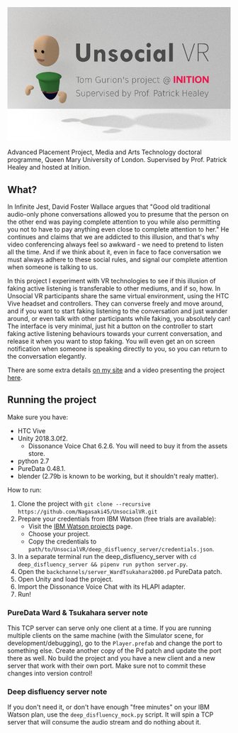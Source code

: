 ![logo](logo.png)

Advanced Placement Project, Media and Arts Technology doctoral programme, Queen Mary University of London. Supervised by Prof. Patrick Healey and hosted at Inition.

## What?

In Infinite Jest, David Foster Wallace argues that "Good old traditional audio-only phone conversations allowed you to presume that the person on the other end was paying complete attention to you while also permitting you not to have to pay anything even close to complete attention to her." He continues and claims that we are addicted to this illusion, and that's why video conferencing always feel so awkward - we need to pretend to listen all the time. And if we think about it, even in face to face conversation we must always adhere to these social rules, and signal our complete attention when someone is talking to us.

In this project I experiment with VR technologies to see if this illusion of faking active listening is transferable to other mediums, and if so, how. In Unsocial VR participants share the same virtual environment, using the HTC Vive headset and controllers. They can converse freely and move around, and if you want to start faking listening to the conversation and just wander around, or even talk with other participants while faking, you absolutely can! The interface is very minimal, just hit a button on the controller to start faking active listening behaviours towards your current conversation, and release it when you want to stop faking. You will even get an on screen notification when someone is speaking directly to you, so you can return to the conversation elegantly.

There are some extra details [on my site](http://www.tomgurion.me/unsocial-vr.html) and a video presenting the project [here](https://youtu.be/tqbtOL5R4fw).

## Running the project

Make sure you have:

- HTC Vive
- Unity 2018.3.0f2.
  - Dissonance Voice Chat 6.2.6. You will need to buy it from the assets store.
- python 2.7
- PureData 0.48.1.
- blender (2.79b is known to be working, but it shouldn't realy matter).

How to run:

1. Clone the project with `git clone --recursive https://github.com/Nagasaki45/UnsocialVR.git`
1. Prepare your credentials from IBM Watson (free trials are available):
    - Visit the [IBM Watson projects](https://console.bluemix.net/developer/watson/projects) page.
    - Choose your project.
    - Copy the credentials to `path/to/UnsocialVR/deep_disfluency_server/credentials.json`.
1. In a separate terminal run the deep_disfluency_server with `cd deep_disfluency_server && pipenv run python server.py`.
1. Open the `backchannels/server_WardTsukahara2000.pd` PureData patch.
1. Open Unity and load the project.
1. Import the Dissonance Voice Chat with its HLAPI adapter.
1. Run!

### PureData Ward & Tsukahara server note

This TCP server can serve only one client at a time. If you are running multiple clients on the same machine (with the Simulator scene, for development/debugging), go to the `Player.prefab` and change the port to something else. Create another copy of the Pd patch and update the port there as well. No build the project and you have a new client and a new server that work with their own port. Make sure not to commit these changes into version control!

### Deep disfluency server note

If you don't need it, or don't have enough "free minutes" on your IBM Watson plan, use the `deep_disfluency_mock.py` script. It will spin a TCP server that will consume the audio stream and do nothing about it.
